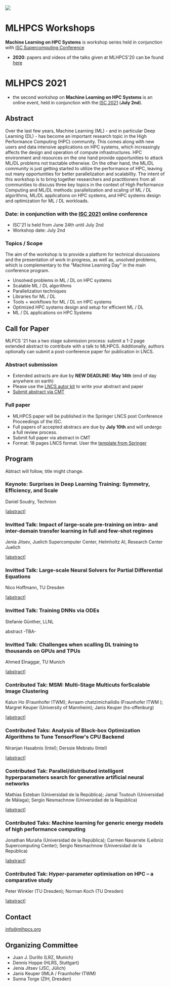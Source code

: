 <img src="MLHPCS.png">

# MLHPCS Workshops
**Machine Learning on HPC Systems** is workshop series held in conjunction with  [ISC Supercomputing Conference](https://www.isc-hpc.com/)

* **2020**: papers and videos of the talks given at MLHPCS'20 can be found [here](2020/README.md)


# MLHPCS 2021
* the second workshop on **Machine Learning on HPC Systems** is an online event, held in conjunction with the [ISC 2021](https://www.isc-hpc.com/) (**July 2nd**).


## Abstract
Over the last few years, Machine Learning (ML) - and in particular Deep Learning (DL) - has become an important research topic in the High Performance Computing (HPC) community. This comes along with new users and data intensive applications on HPC systems, which increasingly affects the design and operation of compute infrastructures. HPC environment and resources on the one hand provide opportunities to attack ML/DL problems not tractable otherwise. On the other hand, the ML/DL community is just getting started to utilize the performance of HPC, leaving out many opportunities for better parallelization and scalability. The intent of this workshop is to bring together researchers and practitioners from all communities to discuss three key topics in the context of High Performance Computing and ML/DL methods: parallelization and scaling of ML / DL algorithms, ML/DL applications on HPC systems, and HPC systems design and optimization for ML / DL workloads.

### Date: in conjunction with the [ISC 2021](https://www.isc-hpc.com/) online conference 
* ISC'21 is held from June 24th until July 2nd
* Workshop date: July 2nd 

### Topics / Scope
The aim of the workshop is to provide a platform for technical discussions and the presentation of work in progress, as well as, unsolved problems, which is complementary to the “Machine Learning Day” in the main conference program.

* Unsolved problems in ML / DL on HPC systems
* Scalable ML / DL algorithms
* Parallelization techniques 
* Libraries for ML / DL
* Tools + workflows for ML / DL on HPC systems
* Optimized HPC systems design and setup for efficient ML / DL 
* ML / DL applications on HPC Systems 

## Call for Paper
MLPCS '21 has a two stage submission process: submit a 1-2 page extended abstract to contribute with a talk to MLHPCS. Additionally, authors optionally can submit a post-conference paper for publication in LNCS.

### Abstract submission
* Extended astracts are due by **NEW DEADLINE: May 14th** (end of day anywhere on earth)
* Please use the [LNCS autor kit](https://www.springer.com/gp/computer-science/lncs/conference-proceedings-guidelines) to write your abstract and paper 
* [Submit abstract via CMT](https://cmt3.research.microsoft.com/MLHPCS2021)

### Full paper
* MLHPCS paper will be published in the Springer LNCS post Conference Proceedings of the ISC.
* Full papers of accepted abstracs are due by **July 10th** and will undergo a full review process. 
* Submit full paper via abstract in CMT
* Format: 18 pages LNCS format. User the [template from Springer](https://www.springer.com/gp/computer-science/lncs/conference-proceedings-guidelines )

## Program
Abtract will follow, title might change.

### Keynote: Surprises in Deep Learning Training: Symmetry, Efficiency, and Scale
Daniel Soudry,  Technion

[[abstract](2021/keynote.md)]

### Invitted Talk: Impact of large-scale pre-training on intra- and inter-domain transfer learning in full and few-shot regimes
Jenia Jitsev, Juelich Supercomputer Center, Helmholtz AI, Research Center Juelich

[[abstract](2021/invited_1.md)]

### Invitted Talk: Large-scale Neural Solvers for Partial Differential Equations
Nico Hoffmann, TU Dresden

[[abstract](2021/invited_2.md)]

### Invitted Talk: Training DNNs via ODEs
Stefanie Günther, LLNL

abstract -TBA-

### Invitted Talk: Challenges when scalling DL training to thousands on GPUs and TPUs
Ahmed Elnaggar, TU Munich

[[abstract](2021/invited_2.md)]

### Contributed Tak: MSM: Multi-Stage Multicuts forScalable Image Clustering
Kalun Ho (Fraunhofer ITWM); Avraam chatzimichailidis (Fraunhofer ITWM ); Margret Keuper (University of Mannheim); Janis Keuper (hs-offenburg)

[[abstract](2021/contributed_1.md)]

### Contributed Taks: Analysis of Black-box Optimization Algorithms to Tune TensorFlow's CPU Backend
Niranjan Hasabnis (Intel); Derssie Mebratu (Intel)

[[abstract](2021/contributed_2.md)]

### Contributed Tak: Parallel/distributed intelligent hyperparameters search for generative artificial neural networks
Mathias Esteban (Universidad de la República); Jamal Toutouh (Universidad de Málaga); Sergio Nesmachnow (Universidad de la República)

[[abstract](2021/contributed_3.md)]

### Contributed Taks: Machine learning for generic energy models of high performance computing
Jonathan Muraña (Universidad de la República); Carmen Navarrete (Leibniz Supercomputing Center); Sergio Nesmachnow (Universidad de la República)

[[abstract](2021/contributed_4.md)]

### Contributed Tak: Hyper-parameter optimisation on HPC – a comparative study
Peter Winkler (TU Dresden); Norman Koch (TU Dresden)

[[abstract](2021/contributed_5.md)]


## Contact
info@mlhpcs.org

## Organizing Committee
* Juan J. Durillo (LRZ, Munich)
* Dennis Hoppe (HLRS, Stuttgart)
* Jenia Jitsev (JSC, Jülich)
* Janis Keuper (IMLA / Fraunhofer ITWM)
* Sunna Torge (ZIH, Dresden)




